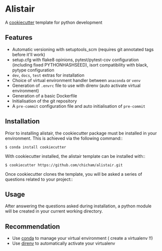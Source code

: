 # Alistair
A [cookiecutter](https://www.github.com/audreyr/cookiecutter "cookiecutter") template for
python development

## Features

 - Automatic versioning with setuptools_scm (requires git annotated tags before it'll work)
 - setup.cfg with flake8 opinions, pytest/pytest-cov configuration (including fixed PYTHONHASHSEED), isort compatibility with black, pytype configuration
 - `dev`, `docs`, `test` extras for installation
 - Choice of virtual environment handler  between `anaconda` or `venv`
 - Generation of `.envrc` file to use with direnv (auto activate virtual
   environment)
 - Generation of a basic Dockerfile
 - Initialisation of the git repository
 - A `pre-commit` configuration file and auto initialisation of `pre-commit`

## Installation

Prior to installing alistair, the cookiecutter package must be installed in your environment. This is achieved via the following command::

    $ conda install cookiecutter

With cookiecutter installed, the alistair template can be installed with::

    $ cookiecutter https://github.com/chicham/alistair.git


Once cookiecutter clones the template, you will be asked a series of questions related to your project::

## Usage

After answering the questions asked during installation, a python module will be
created in your current working directory.


## Recommendation

- Use [conda](https://docs.conda.io/en/latest/) to manage your virtual environment ( create a virtualenv !!)
- Use [direnv](https://direnv.net/) to automatically activate your virtualenv
